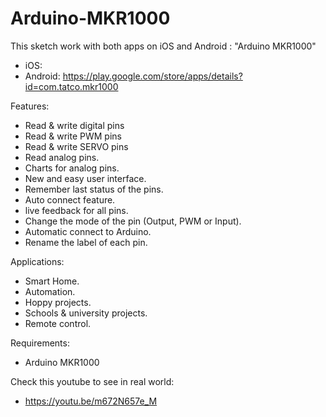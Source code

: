 # Arduino-MKR1000
This sketch work with both apps on iOS and Android : "Arduino MKR1000"
- iOS: 
- Android: https://play.google.com/store/apps/details?id=com.tatco.mkr1000

Features:
- Read & write digital pins
- Read & write PWM pins 
- Read & write SERVO pins 
- Read analog pins. 
- Charts for analog pins.
- New and easy user interface.
- Remember last status of the pins.
- Auto connect feature.
- live feedback for all pins.
- Change the mode of the pin (Output, PWM or Input).
- Automatic connect to Arduino.
- Rename the label of each pin.

Applications:
- Smart Home.
- Automation.
- Hoppy projects.
- Schools & university projects.
- Remote control.

Requirements:
- Arduino MKR1000


Check this youtube to see in real world:	
- https://youtu.be/m672N657e_M
